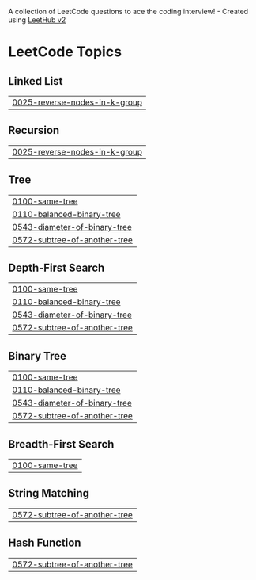 A collection of LeetCode questions to ace the coding interview! - Created using [LeetHub v2](https://github.com/arunbhardwaj/LeetHub-2.0)
<!---LeetCode Topics Start-->
# LeetCode Topics
## Linked List
|  |
| ------- |
| [0025-reverse-nodes-in-k-group](https://github.com/StarPlatinum011/leetcode-practice/tree/master/0025-reverse-nodes-in-k-group) |
## Recursion
|  |
| ------- |
| [0025-reverse-nodes-in-k-group](https://github.com/StarPlatinum011/leetcode-practice/tree/master/0025-reverse-nodes-in-k-group) |
## Tree
|  |
| ------- |
| [0100-same-tree](https://github.com/StarPlatinum011/leetcode-practice/tree/master/0100-same-tree) |
| [0110-balanced-binary-tree](https://github.com/StarPlatinum011/leetcode-practice/tree/master/0110-balanced-binary-tree) |
| [0543-diameter-of-binary-tree](https://github.com/StarPlatinum011/leetcode-practice/tree/master/0543-diameter-of-binary-tree) |
| [0572-subtree-of-another-tree](https://github.com/StarPlatinum011/leetcode-practice/tree/master/0572-subtree-of-another-tree) |
## Depth-First Search
|  |
| ------- |
| [0100-same-tree](https://github.com/StarPlatinum011/leetcode-practice/tree/master/0100-same-tree) |
| [0110-balanced-binary-tree](https://github.com/StarPlatinum011/leetcode-practice/tree/master/0110-balanced-binary-tree) |
| [0543-diameter-of-binary-tree](https://github.com/StarPlatinum011/leetcode-practice/tree/master/0543-diameter-of-binary-tree) |
| [0572-subtree-of-another-tree](https://github.com/StarPlatinum011/leetcode-practice/tree/master/0572-subtree-of-another-tree) |
## Binary Tree
|  |
| ------- |
| [0100-same-tree](https://github.com/StarPlatinum011/leetcode-practice/tree/master/0100-same-tree) |
| [0110-balanced-binary-tree](https://github.com/StarPlatinum011/leetcode-practice/tree/master/0110-balanced-binary-tree) |
| [0543-diameter-of-binary-tree](https://github.com/StarPlatinum011/leetcode-practice/tree/master/0543-diameter-of-binary-tree) |
| [0572-subtree-of-another-tree](https://github.com/StarPlatinum011/leetcode-practice/tree/master/0572-subtree-of-another-tree) |
## Breadth-First Search
|  |
| ------- |
| [0100-same-tree](https://github.com/StarPlatinum011/leetcode-practice/tree/master/0100-same-tree) |
## String Matching
|  |
| ------- |
| [0572-subtree-of-another-tree](https://github.com/StarPlatinum011/leetcode-practice/tree/master/0572-subtree-of-another-tree) |
## Hash Function
|  |
| ------- |
| [0572-subtree-of-another-tree](https://github.com/StarPlatinum011/leetcode-practice/tree/master/0572-subtree-of-another-tree) |
<!---LeetCode Topics End-->